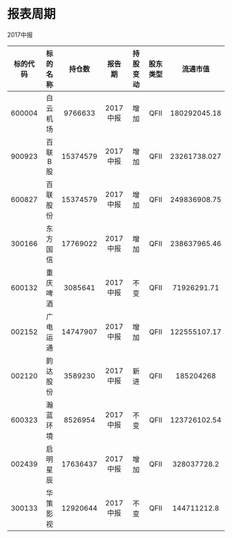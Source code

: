 # 报表周期 

2017中报

| 标的代码 | 标的名称 | 持仓数 | 报告期 | 持股变动 | 股东类型 | 流通市值 |
|:--:|:--:|:--:|:--:|:--:|:--:|:--:|
|600004|白云机场|9766633|2017中报|增加|QFII|180292045.18|
|900923|百联B股|15374579|2017中报|增加|QFII|23261738.027|
|600827|百联股份|15374579|2017中报|增加|QFII|249836908.75|
|300166|东方国信|17769022|2017中报|增加|QFII|238637965.46|
|600132|重庆啤酒|3085641|2017中报|不变|QFII|71926291.71|
|002152|广电运通|14747907|2017中报|增加|QFII|122555107.17|
|002120|韵达股份|3589230|2017中报|新进|QFII|185204268|
|600323|瀚蓝环境|8526954|2017中报|不变|QFII|123726102.54|
|002439|启明星辰|17636437|2017中报|增加|QFII|328037728.2|
|300133|华策影视|12920644|2017中报|不变|QFII|144711212.8|